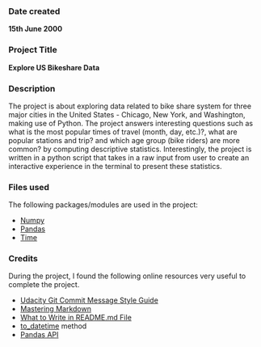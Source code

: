 ### Date created

**15th June 2000** 

### Project Title

**Explore US Bikeshare Data**

### Description
The project is about exploring data related to bike share system for three major cities in the United States - Chicago, New York, and Washington, making use of Python. The project answers interesting questions such as what is the most popular times of travel (month, day, etc.)?, what are popular stations and trip? and which age group (bike riders) are more common? by computing descriptive statistics. Interestingly, the project is written in a python script that takes in a raw input from user to create an interactive experience in the terminal to present these statistics.


### Files used
The following packages/modules are used in the project:

* [Numpy](https://numpy.org/doc/stable/user/quickstart.html)
* [Pandas](https://pandas.pydata.org/pandas-docs/stable/user_guide/index.html)
* [Time](https://docs.python.org/3/library/time.html)

### Credits
During the project, I found the following online resources very useful to complete the project. 

* [Udacity Git Commit Message Style Guide](https://udacity.github.io/git-styleguide/)
* [Mastering Markdown](https://guides.github.com/features/mastering-markdown/)
* [What to Write in README.md File](https://help.github.com/en/github/creating-cloning-and-archiving-repositories/about-readmes)
* [to_datetime](https://pandas.pydata.org/pandas-docs/stable/reference/api/pandas.to_datetime.html) method
* [Pandas API](https://pandas.pydata.org/pandas-docs/stable/reference/index.html)

